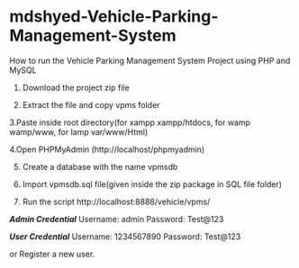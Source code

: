 # mdshyed-Vehicle-Parking-Management-System

How to run the Vehicle Parking Management System Project using PHP and MySQL

1. Download the project zip file

2. Extract the file and copy vpms folder

3.Paste inside root directory(for xampp xampp/htdocs, for wamp wamp/www, for lamp var/www/Html)

4.Open PHPMyAdmin (http://localhost/phpmyadmin)

5. Create a database with the name  vpmsdb

6. Import vpmsdb.sql file(given inside the zip package in SQL file folder)

7. Run the script http://localhost:8888/vehicle/vpms/

*****************Admin Credential*****************
Username: admin
Password: Test@123

*****************User Credential*****************
Username: 1234567890
Password: Test@123

or Register a new user.
